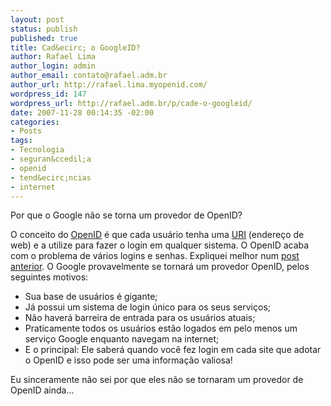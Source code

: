 ```yaml
--- 
layout: post
status: publish
published: true
title: Cad&ecirc; o GoogleID?
author: Rafael Lima
author_login: admin
author_email: contato@rafael.adm.br
author_url: http://rafael.lima.myopenid.com/
wordpress_id: 147
wordpress_url: http://rafael.adm.br/p/cade-o-googleid/
date: 2007-11-28 00:14:35 -02:00
categories: 
- Posts
tags: 
- Tecnologia
- seguran&ccedil;a
- openid
- tend&ecirc;ncias
- internet
---
```

Por que o Google n&atilde;o se torna um provedor de OpenID?

O conceito do <a href="http://rafael.adm.br/p/openid/">OpenID</a> &eacute; que cada usu&aacute;rio tenha uma <a href="http://pt.wikipedia.org/wiki/URI">URI</a> (endere&ccedil;o de web) e a utilize para fazer o login em qualquer sistema. O OpenID acaba com o problema de v&aacute;rios logins e senhas. Expliquei melhor num <a href="http://rafael.adm.br/p/openid/">post anterior</a>.
O Google provavelmente se tornar&aacute; um provedor OpenID, pelos seguintes motivos:
<ul>
	<li>Sua base de usu&aacute;rios &eacute; gigante;</li>
	<li>J&aacute; possui um sistema de login &uacute;nico para os seus servi&ccedil;os;</li>
	<li>N&atilde;o haver&aacute; barreira de entrada para os usu&aacute;rios atuais;</li>
	<li>Praticamente todos os usu&aacute;rios est&atilde;o logados em pelo menos um servi&ccedil;o Google enquanto navegam na internet;</li>
	<li>E o principal: Ele saber&aacute; quando voc&ecirc; fez login em cada site que adotar o OpenID e isso pode ser uma informa&ccedil;&atilde;o valiosa!</li>
</ul>
Eu sinceramente n&atilde;o sei por que eles n&atilde;o se tornaram um provedor de OpenID ainda...
